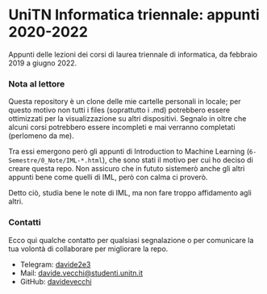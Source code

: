 # UniTN Informatica triennale: appunti 2020-2022

Appunti delle lezioni dei corsi di laurea triennale di informatica, da febbraio 2019 a giugno 2022.

### Nota al lettore

Questa repository è un clone delle mie cartelle personali in locale; per questo motivo non tutti i files (soprattutto i .md) potrebbero essere ottimizzati per la visualizzazione su altri dispositivi. Segnalo in oltre che alcuni corsi potrebbero essere incompleti e mai verranno completati (perlomeno da me).

Tra essi emergono però gli appunti di Introduction to Machine Learning (`6-Semestre/0_Note/IML-*.html`), che sono stati il motivo per cui ho deciso di creare questa repo.
Non assicuro che in fututo sistemerò anche gli altri appunti bene come quelli di IML, però con calma ci proverò.

Detto ciò, studia bene le note di IML, ma non fare troppo affidamento agli altri.

### Contatti

Ecco qui qualche contatto per qualsiasi segnalazione o per comunicare la tua volontà di collaborare per migliorare la repo.

- Telegram: [davide2e3](https://t.me/davide2e3)
- Mail: [davide.vecchi@studenti.unitn.it](mailto:davide.vecchi@studenti.unitn.it)
- GitHub: [davidevecchi](https://github.com/davidevecchi)
